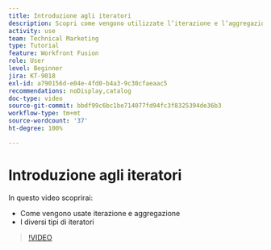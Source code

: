 ```yaml
---
title: Introduzione agli iteratori
description: Scopri come vengono utilizzate l’iterazione e l’aggregazione e i diversi tipi di iteratori in [!DNL Adobe Workfront Fusion].
activity: use
team: Technical Marketing
type: Tutorial
feature: Workfront Fusion
role: User
level: Beginner
jira: KT-9018
exl-id: a790156d-e04e-4fd0-b4a3-9c30cfaeaac5
recommendations: noDisplay,catalog
doc-type: video
source-git-commit: bbdf99c6bc1be714077fd94fc3f8325394de36b3
workflow-type: tm+mt
source-wordcount: '37'
ht-degree: 100%

---
```


# Introduzione agli iteratori

In questo video scoprirai:

* Come vengono usate iterazione e aggregazione
* I diversi tipi di iteratori

>[!VIDEO](https://video.tv.adobe.com/v/335277/?quality=12&learn=on&enablevpops=1)
